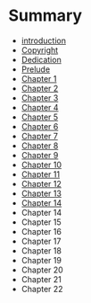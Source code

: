 # Summary

* [introduction](README.md)
* [Copyright](copyright.md)
* [Dedication](dedication.md)
* [Prelude](prelude.md)
* [Chapter 1](chapter1.md)
* [Chapter 2](chapter2.md)
* [Chapter 3](chapter3.md)
* [Chapter 4](chapter4.md)
* [Chapter 5](chapter5.md)
* [Chapter 6](chapter6.md)
* [Chapter 7](chapter7.md)
* [Chapter 8](chapter8.md)
* [Chapter 9](chapter9.md)
* [Chapter 10](chapter10.md)
* [Chapter 11](chapter11.md)
* [Chapter 12](chapter12.md)
* [Chapter 13](chapter13.md)
* [Chapter 14](chapter14.md)
* Chapter 14
* Chapter 15
* Chapter 16
* Chapter 17
* Chapter 18
* Chapter 19
* Chapter 20
* Chapter 21
* Chapter 22

